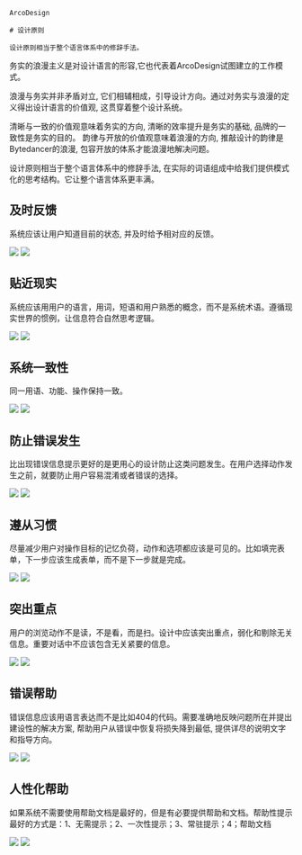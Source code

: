 `````
ArcoDesign

# 设计原则

设计原则相当于整个语言体系中的修辞手法。
`````

务实的浪漫主义是对设计语言的形容,它也代表着ArcoDesign试图建立的工作模式。

浪漫与务实并非矛盾对立, 它们相辅相成，引导设计方向。通过对务实与浪漫的定义得出设计语言的价值观, 这贯穿着整个设计系统。

清晰与一致的价值观意味着务实的方向, 清晰的效率提升是务实的基础, 品牌的一致性是务实的目的。
韵律与开放的价值观意味着浪漫的方向, 推敲设计的韵律是Bytedancer的浪漫, 包容开放的体系才能浪漫地解决问题。

设计原则相当于整个语言体系中的修辞手法, 在实际的词语组成中给我们提供模式化的思考结构。它让整个语言体系更丰满。

## 及时反馈

系统应该让用户知道目前的状态, 并及时给予相对应的反馈。

<div class="markdown-img-layout-2">
  <img src="https://p1-arco.byteimg.com/tos-cn-i-uwbnlip3yd/86637c6b07fe4c69950a27e1c83eb721~tplv-uwbnlip3yd-image.image" />
  <img src="https://p1-arco.byteimg.com/tos-cn-i-uwbnlip3yd/b52ca739a9074b5caabce0a5a2d2a4c0~tplv-uwbnlip3yd-image.image" />
</div>

## 贴近现实

系统应该用用户的语言，用词，短语和用户熟悉的概念，而不是系统术语。遵循现实世界的惯例，让信息符合自然思考逻辑。

<div class="markdown-img-layout-2">
  <img src="https://p1-arco.byteimg.com/tos-cn-i-uwbnlip3yd/09f80efb16a14692b0fee772a611d8ef~tplv-uwbnlip3yd-image.image" />
  <img src="https://p1-arco.byteimg.com/tos-cn-i-uwbnlip3yd/709d40c43a504087853c72ff6bf82907~tplv-uwbnlip3yd-image.image" />
</div>

## 系统一致性

同一用语、功能、操作保持一致。

<div class="markdown-img-layout-2">
  <img src="https://p1-arco.byteimg.com/tos-cn-i-uwbnlip3yd/3e4270a9f0f14024ac4f231aba736ca3~tplv-uwbnlip3yd-image.image" />
  <img src="https://p1-arco.byteimg.com/tos-cn-i-uwbnlip3yd/ef6750c80a0c4fb59442816afb0609b7~tplv-uwbnlip3yd-image.image" />
</div>

## 防止错误发生

比出现错误信息提示更好的是更用心的设计防止这类问题发生。在用户选择动作发生之前，就要防止用户容易混淆或者错误的选择。

<div class="markdown-img-layout-2">
  <img src="https://p1-arco.byteimg.com/tos-cn-i-uwbnlip3yd/bc548f315bd34372a0e9d63de1be46de~tplv-uwbnlip3yd-image.image" />
  <img src="https://p1-arco.byteimg.com/tos-cn-i-uwbnlip3yd/0e1c9fc850604e6fb8602e68a7885055~tplv-uwbnlip3yd-image.image" />
</div>

## 遵从习惯

尽量减少用户对操作目标的记忆负荷，动作和选项都应该是可见的。比如填完表单，下一步应该生成表单，而不是下一步就是完成。

<div class="markdown-img-layout-2">
  <img src="https://p1-arco.byteimg.com/tos-cn-i-uwbnlip3yd/53d95b93fc3347238a52bf1edbe9748c~tplv-uwbnlip3yd-image.image" />
  <img src="https://p1-arco.byteimg.com/tos-cn-i-uwbnlip3yd/47582ea07f3342d59a27433f04c0b1f2~tplv-uwbnlip3yd-image.image" />
</div>

## 突出重点

用户的浏览动作不是读，不是看，而是扫。设计中应该突出重点，弱化和剔除无关信息。重要对话中不应该包含无关紧要的信息。

<div class="markdown-img-layout-2">
  <img src="https://p1-arco.byteimg.com/tos-cn-i-uwbnlip3yd/78989683d6404a738d6ad8661e54c1c8~tplv-uwbnlip3yd-image.image" />
  <img src="https://p1-arco.byteimg.com/tos-cn-i-uwbnlip3yd/484bbb79baec42e7961f97f73f0f44ad~tplv-uwbnlip3yd-image.image" />
</div>

## 错误帮助

错误信息应该用语言表达而不是比如404的代码。需要准确地反映问题所在并提出建设性的解决方案, 帮助用户从错误中恢复将损失降到最低, 提供详尽的说明文字和指导方向。

<div class="markdown-img-layout-2">
  <img src="https://p1-arco.byteimg.com/tos-cn-i-uwbnlip3yd/cf75415b29604fbda0a3c0f766e437cd~tplv-uwbnlip3yd-image.image" />
  <img src="https://p1-arco.byteimg.com/tos-cn-i-uwbnlip3yd/f182cf37c8a142488899969923d9c117~tplv-uwbnlip3yd-image.image" />
</div>

## 人性化帮助

如果系统不需要使用帮助文档是最好的，但是有必要提供帮助和文档。帮助性提示最好的方式是：1、无需提示；2、一次性提示；3、常驻提示；4；帮助文档

<div class="markdown-img-layout-2">
  <img src="https://p1-arco.byteimg.com/tos-cn-i-uwbnlip3yd/509fd456ea314f6181ab13719debf301~tplv-uwbnlip3yd-image.image" />
  <img src="https://p1-arco.byteimg.com/tos-cn-i-uwbnlip3yd/ddecf7c49897471e8dfb1ec581bdbd9a~tplv-uwbnlip3yd-image.image" />
</div>
